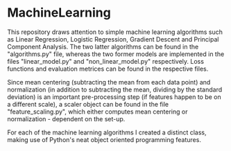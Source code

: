 # MachineLearning

This repository draws attention to simple machine learning algorithms such as Linear Regression, Logistic Regression, Gradient Descent and Principal Component Analysis. The two latter algorithms can be found in the "algorithms.py" file, whereas the two former models are implemented in the files "linear_model.py" and "non_linear_model.py" respectively. Loss functions and evaluation metrices can be found in the respective files. 

Since mean centering (subtracting the mean from each data point) and normalization (in addition to subtracting the mean, dividing by the standard deviation) is an important pre-processing step (if features happen to be on a different scale), a scaler object can be found in the file "feature_scaling.py", which either computes mean centering or normalization - dependent on the set-up. 

For each of the machine learning algorithms I created a distinct class, making use of Python's neat object oriented programming features.
